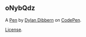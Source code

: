 oNybQdz
-------


A [Pen](https://codepen.io/Starfrost-gaming/pen/oNybQdz) by [Dylan Dibbern](https://codepen.io/Starfrost-gaming) on [CodePen](https://codepen.io).

[License](https://codepen.io/license/pen/oNybQdz).